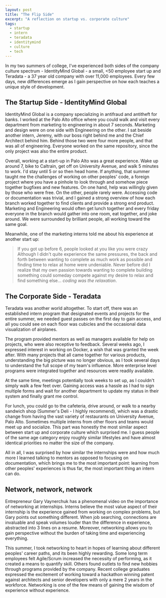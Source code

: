 ```yaml
---
layout: post
title: "The Flip Side"
excerpt: "A reflection on startup vs. corporate culture"
tags: 
  - startup
  - intern
  - teradata
  - identitymind 
  - culture
  - tech
---
```


In my two summers of college, I've experienced both sides of the company culture spectrum - IdentityMind Global - a small, <50 employee start up and Teradata - a 37 year old company with over 11,000 employees. Every few days, new differences emerge as I gain perspective on how each teaches a unique style of development. 

## The Startup Side - IdentityMind Global

IdentityMind Global is a company specializing in antifraud and antitheft for banks. I worked at the Palo Alto office where you could walk and visit every department from
marketing to engineering in about 7 seconds. Marketing and design were on one side with Engineering on the other. I sat beside another intern, Jeremy, with our boss right behind me
and the Chief Architect behind him. Behind those two were four more people, and that was all of engineering. Everyone worked on the same repository, since the only project
was also the entire product. 

Overall, working at a start-up in Palo Alto was a great experience. Wake up around 7, bike to Caltrain, get off on University Avenue, and walk 5 minutes to work. 
I'd stay until 5 or so then head home. If anything, that summer taught me the challenges of working on other peoples' code, a foreign project where you have a pinhole to look through
and somehow piece together bugfixes and new features. On one hand, help was willingly given by those who were free. On the other, people rarely were. Accessing code or documentation 
was trivial, and I gained a strong overview of how each branch worked together to find clients and provide a strong end product. Marketing and Engineering would often get lunch together
and every friday everyone in the branch would gather into one room, eat together, and joke around. We were surrounded by brilliant people, all working toward the same goal. 

Meanwhile, one of the marketing interns told me about his experience at another start up: 
> If you got up before 6, people looked at you like you were crazy
Although I didn't quite experience the same pressures, the back and forth between wanting to complete as much work as possible and finding time to relax at home were undeniable.
Never before did I realize that my own passion towards wanting to complete building something could someday compete against my desire to relax and find something else... *coding was the relaxation*. 

## The Corporate Side - Teradata

Teradata was another world altogether. To start off, there was an established intern program that designated events and projects for the entire summer, we needed guest passes
on the first day to gain access, and all you could see on each floor was cubicles and the occasional data visualization of airplanes.

The program provided mentors as well as managers available for help on projects, who were also receptive to feedback. Several weeks ago, I expressed interest in working on Docker, a wish that was granted
the week after. With many projects that all came together for various products, understanding the big picture was no longer obvious, as I took several days to understand the
full scope of my team's influence. More enterprise level programs were integrated together and resources were readily available.

At the same time, meetings potentially took weeks to set up, as I couldn't simply walk a few feet over. Gaining access was a hassle as I had to sign multiple forms and wait for
another department to update my status in their system and finally grant me control.

For lunch, you could go to the cafeteria, drive around, or walk to a nearby sandwich shop (Summer's Deli - I highly recommend), which was a drastic change from having
the vast variety of restaurants on University Avenue, Palo Alto. Sometimes multiple interns from other floors and teams would meet up and socialize. This part was honestly
the most similar aspect between start up and corporate culture which surprised me. I guess people of the same age category enjoy roughly similar lifestyles and have almost identical
priorities no matter the size of the company. 

All in all, I was surprised by how similar the internships were and how much more I learned talking to mentors as opposed to focusing on documentation, which brings me to the
most important point: learning from other peoples' experiences is thus far, the most important thing an intern can do.

## Network, network, network

Entrepreneur Gary Vaynerchuk has a phenomenal video on the importance of networking at internships. Interns believe the most value aspect of their internship is the experience gained
from working on complex problems, but Gary points out something different. When job searching, connections are invaluable and speak volumes louder than the difference in experience, abstracted into 3 lines on a resume.
Moreover, networking allows you to gain perspective without the burden of taking time and experiencing everything.

This summer, I took networking to heart in hopes of learning about different peoples' career paths, and its been highly rewarding. Some long term employees felt Agile/Scrum increased the necessity of performing, as it
created a means to quantify skill. Others found outlets to find new hobbies through programs provided by the company. Recent college graduates expressed the excitement of working toward a hackathon winning patent against architects and senior developers with only a mere 2 years
in the workforce. Networking is one of the few means of gaining the wisdom of experience without experience.

